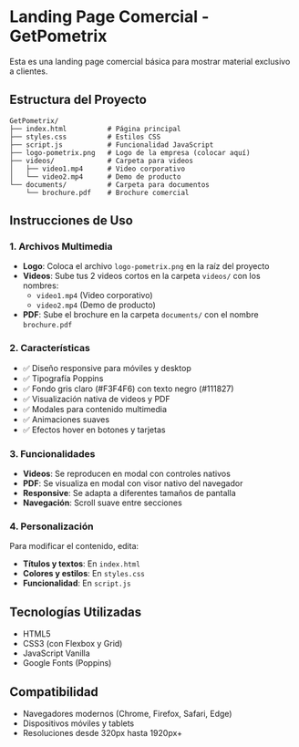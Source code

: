 # Landing Page Comercial - GetPometrix

Esta es una landing page comercial básica para mostrar material exclusivo a clientes.

## Estructura del Proyecto

```
GetPometrix/
├── index.html          # Página principal
├── styles.css          # Estilos CSS
├── script.js           # Funcionalidad JavaScript
├── logo-pometrix.png   # Logo de la empresa (colocar aquí)
├── videos/             # Carpeta para videos
│   ├── video1.mp4      # Video corporativo
│   └── video2.mp4      # Demo de producto
└── documents/          # Carpeta para documentos
    └── brochure.pdf    # Brochure comercial
```

## Instrucciones de Uso

### 1. Archivos Multimedia
- **Logo**: Coloca el archivo `logo-pometrix.png` en la raíz del proyecto
- **Videos**: Sube tus 2 videos cortos en la carpeta `videos/` con los nombres:
  - `video1.mp4` (Video corporativo)
  - `video2.mp4` (Demo de producto)
- **PDF**: Sube el brochure en la carpeta `documents/` con el nombre `brochure.pdf`

### 2. Características
- ✅ Diseño responsive para móviles y desktop
- ✅ Tipografía Poppins
- ✅ Fondo gris claro (#F3F4F6) con texto negro (#111827)
- ✅ Visualización nativa de videos y PDF
- ✅ Modales para contenido multimedia
- ✅ Animaciones suaves
- ✅ Efectos hover en botones y tarjetas

### 3. Funcionalidades
- **Videos**: Se reproducen en modal con controles nativos
- **PDF**: Se visualiza en modal con visor nativo del navegador
- **Responsive**: Se adapta a diferentes tamaños de pantalla
- **Navegación**: Scroll suave entre secciones

### 4. Personalización
Para modificar el contenido, edita:
- **Títulos y textos**: En `index.html`
- **Colores y estilos**: En `styles.css`
- **Funcionalidad**: En `script.js`

## Tecnologías Utilizadas
- HTML5
- CSS3 (con Flexbox y Grid)
- JavaScript Vanilla
- Google Fonts (Poppins)

## Compatibilidad
- Navegadores modernos (Chrome, Firefox, Safari, Edge)
- Dispositivos móviles y tablets
- Resoluciones desde 320px hasta 1920px+
